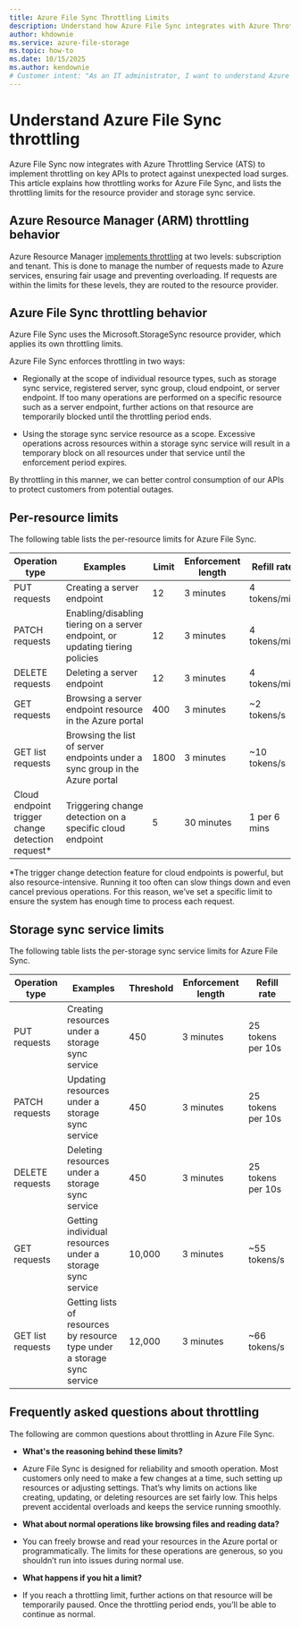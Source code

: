 ```yaml
---
title: Azure File Sync Throttling Limits
description: Understand how Azure File Sync integrates with Azure Throttling Service (ATS) to implement throttling on key APIs to protect against unexpected load surges.
author: khdownie
ms.service: azure-file-storage
ms.topic: how-to
ms.date: 10/15/2025
ms.author: kendownie
# Customer intent: "As an IT administrator, I want to understand Azure File Sync throttling behavior so I can avoid throttling and maintain optimal performance for my file shares."
---
```


# Understand Azure File Sync throttling

Azure File Sync now integrates with Azure Throttling Service (ATS) to implement throttling on key APIs to protect against unexpected load surges. This article explains how throttling works for Azure File Sync, and lists the throttling limits for the resource provider and storage sync service.

## Azure Resource Manager (ARM) throttling behavior

Azure Resource Manager [implements throttling](/azure/azure-resource-manager/management/request-limits-and-throttling) at two levels: subscription and tenant. This is done to manage the number of requests made to Azure services, ensuring fair usage and preventing overloading. If requests are within the limits for these levels, they are routed to the resource provider. 

## Azure File Sync throttling behavior

Azure File Sync uses the Microsoft.StorageSync resource provider, which applies its own throttling limits.

Azure File Sync enforces throttling in two ways:

- Regionally at the scope of individual resource types, such as storage sync service, registered server, sync group, cloud endpoint, or server endpoint. If too many operations are performed on a specific resource such as a server endpoint, further actions on that resource are temporarily blocked until the throttling period ends.

- Using the storage sync service resource as a scope. Excessive operations across resources within a storage sync service will result in a temporary block on all resources under that service until the enforcement period expires.

By throttling in this manner, we can better control consumption of our APIs to protect customers from potential outages.

## Per-resource limits

The following table lists the per-resource limits for Azure File Sync.

| Operation type                              | Examples                                                                 | Limit | Enforcement length | Refill rate      |
|---------------------------------------------|--------------------------------------------------------------------------|-------|-------------------|------------------|
| PUT requests                               | Creating a server endpoint                                               | 12    | 3 minutes         | 4 tokens/min     |
| PATCH requests                             | Enabling/disabling tiering on a server endpoint, or updating tiering policies | 12    | 3 minutes         | 4 tokens/min     |
| DELETE requests                            | Deleting a server endpoint                                               | 12    | 3 minutes         | 4 tokens/min     |
| GET requests                               | Browsing a server endpoint resource in the Azure portal                  | 400   | 3 minutes         | ~2 tokens/s      |
| GET list requests                          | Browsing the list of server endpoints under a sync group in the Azure portal | 1800  | 3 minutes         | ~10 tokens/s     |
| Cloud endpoint trigger change detection request\* | Triggering change detection on a specific cloud endpoint                 | 5     | 30 minutes        | 1 per 6 mins     |

\*The trigger change detection feature for cloud endpoints is powerful, but also resource-intensive. Running it too often can slow things down and even cancel previous operations. For this reason, we’ve set a specific limit to ensure the system has enough time to process each request.

## Storage sync service limits

The following table lists the per-storage sync service limits for Azure File Sync.

| Operation type   | Examples                                              | Threshold | Enforcement length | Refill rate         |
|------------------|------------------------------------------------------|-----------|--------------------|---------------------|
| PUT requests     | Creating resources under a storage sync service       | 450       | 3 minutes          | 25 tokens per 10s   |
| PATCH requests   | Updating resources under a storage sync service       | 450       | 3 minutes          | 25 tokens per 10s   |
| DELETE requests  | Deleting resources under a storage sync service       | 450       | 3 minutes          | 25 tokens per 10s   |
| GET requests     | Getting individual resources under a storage sync service | 10,000    | 3 minutes          | ~55 tokens/s        |
| GET list requests| Getting lists of resources by resource type under a storage sync service | 12,000    | 3 minutes          | ~66 tokens/s        |

## Frequently asked questions about throttling

The following are common questions about throttling in Azure File Sync.

- **What's the reasoning behind these limits?**
- Azure File Sync is designed for reliability and smooth operation. Most customers only need to make a few changes at a time, such setting up resources or adjusting settings. That’s why limits on actions like creating, updating, or deleting resources are set fairly low. This helps prevent accidental overloads and keeps the service running smoothly.

- **What about normal operations like browsing files and reading data?**
- You can freely browse and read your resources in the Azure portal or programmatically. The limits for these operations are generous, so you shouldn’t run into issues during normal use.

- **What happens if you hit a limit?**
- If you reach a throttling limit, further actions on that resource will be temporarily paused. Once the throttling period ends, you’ll be able to continue as normal.
